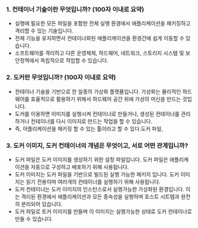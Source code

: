 ### 1. 컨테이너 기술이란 무엇입니까? (100자 이내로 요약)
- 실행에 필요한 모든 파일을 포함한 전체 실행 환경에서 애플리케이션을 패키징하고 격리할 수 있는 기술입니다.
- 전체 기능을 유지하면서 컨테이너화된 애플리케이션을 환경간에 쉽게 이동할 수 있습니다.
- 소프트웨어를 격리하고 다른 운영체제, 하드웨어, 네트워크, 스토리지 시스템 및 보안정책에서 독립적으로 작업할 수 있습니다.

### 2. 도커란 무엇입니까? (100자 이내로 요약)
- 컨테이너 기술을 기반으로 한 일종의 가상화 플랫폼입니다. 가상화는 물리적인 하드웨어를 효율적으로 활용하기 위해서 하드웨어 공간 위에 가상의 머신을 만드는 것입니다.
- 도커를 이용하면 이미지를 실행시켜 컨테이너로 만들거나, 생성된 컨테이너를 관리하거나 컨테이너를 다시 이미지로 만드는 작업을 할 수 있습니다.
- 즉, 어플리케이션을 패키징 할 수 있는 툴이라고 할 수 있다.도커 파일, 

### 3. 도커 이미지, 도커 컨테이너의 개념은 무엇이고, 서로 어떤 관계입니까?

- 도커 파일은 도커 이미지를 생성하기 위한 설정 파일입니다. 도커 파일은 애플리케이션을 자동으로 구성하고 배포하기 위해 사용됩니다.
- 도커 이미지는 도커 파일을 기반으로 빌드된 실행 가능한 패키지 입니다. 도커 이미지는 읽기 전용이며 여러개의 컨테이너를 실행하기 위해 사용됩니다.
- 도커 컨테이너는 도커 이미지의 인스턴스로서 실행가능한 가상화된 환경입니다. 이는 격리된 환경에서 애플리케이션과 모든 종속성을 실행하며 호스트 시트템과 완전히 분리되어 있습니다.
- 도커 파일로 토커 이미지를 만들며 이 이미지는 실행가능한 상태로 도커 컨테이너로 만들 수 있습니다.